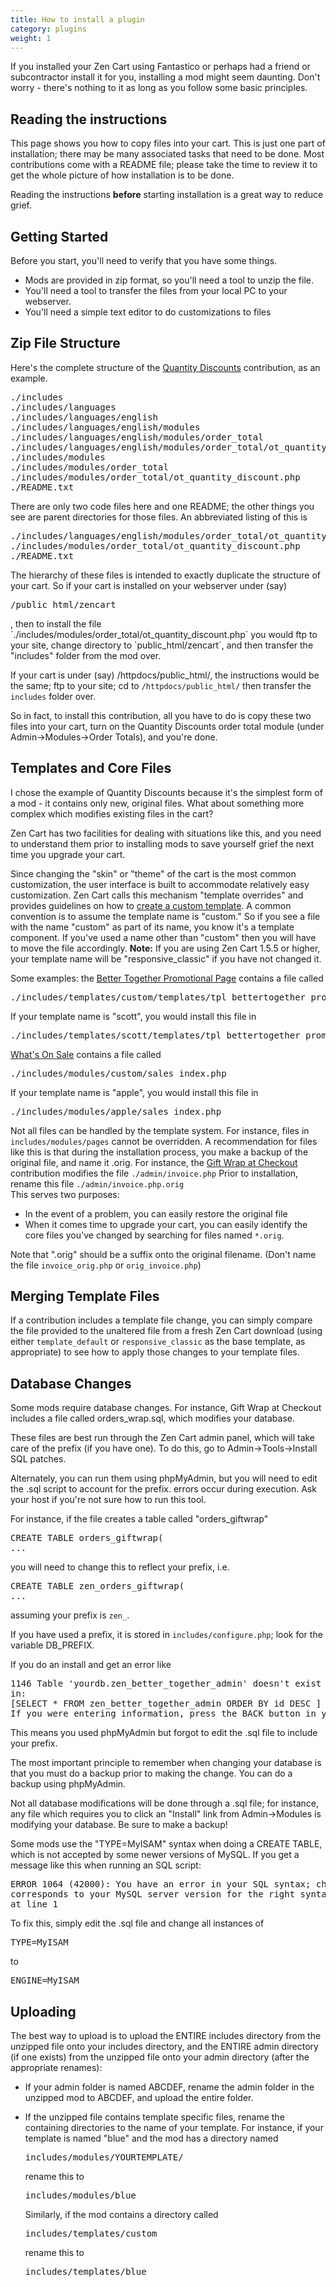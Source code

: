 ```yaml
---
title: How to install a plugin
category: plugins
weight: 1
---
```


If you installed your Zen Cart using Fantastico or perhaps had a friend or subcontractor install it for you, installing a mod might seem daunting. Don't worry - there's nothing to it as long as you follow some basic principles.  

## Reading the instructions

This page shows you how to copy files into your cart. This is just one part of installation; there may be many associated tasks that need to be done. 
Most contributions come with a README file; please take the time to review it to get the whole picture of how installation is to be done.  

Reading the instructions **before** starting installation is a great way to reduce grief. 

## Getting Started

Before you start, you'll need to verify that you have some things.

*   Mods are provided in zip format, so you'll need a tool to unzip the file.
*   You'll need a tool to transfer the files from your local PC to your webserver.
*   You'll need a simple text editor to do customizations to files

## Zip File Structure

Here's the complete structure of the [Quantity Discounts](https://www.zen-cart.com/downloads.php?do=file&id=135) contribution, as an example. 

<pre class="code">./includes
./includes/languages
./includes/languages/english
./includes/languages/english/modules
./includes/languages/english/modules/order_total
./includes/languages/english/modules/order_total/ot_quantity_discount.php
./includes/modules
./includes/modules/order_total
./includes/modules/order_total/ot_quantity_discount.php
./README.txt
</pre>

There are only two code files here and one README; the other things you see are parent directories for those files. An abbreviated listing of this is

<pre class="code">
./includes/languages/english/modules/order_total/ot_quantity_discount.php
./includes/modules/order_total/ot_quantity_discount.php
./README.txt
</pre>

The hierarchy of these files is intended to exactly duplicate the structure of your cart. So if your cart is installed on your webserver under (say) 
<pre>/public_html/zencart</pre>, then to install the file `./includes/modules/order_total/ot_quantity_discount.php` you would ftp to your site, change directory to `public_html/zencart`, and then transfer the "includes" folder from the mod over.

If your cart is under (say)  /httpdocs/public_html/, the instructions would be the same; ftp to your site; cd to <code>/httpdocs/public_html/</code>
then transfer the <code>includes</code> folder over. 

So in fact, to install this contribution, all you have to do is copy these two files into your cart, turn on the Quantity Discounts order total module (under Admin->Modules->Order Totals), and you're done.  

## Templates and Core Files

I chose the example of Quantity Discounts because it's the simplest form of a mod - it contains only new, original files. What about something more complex which modifies existing files in the cart?  

Zen Cart has two facilities for dealing with situations like this, and you need to understand them prior to installing mods to save yourself grief the next time you upgrade your cart.  

Since changing the "skin" or "theme" of the cart is the most common customization, the user interface is built to accommodate relatively easy customization. Zen Cart calls this mechanism "template overrides" and provides guidelines on how to 
[create a custom template](https://docs.zen-cart.com/user/template/creating_template/).
A common convention is to assume the template name is "custom." So if you see a file with the name "custom" as part of its name, you know it's a template component. If you've used a name other than "custom" then you will have to move the file accordingly. **Note:** If you are using Zen Cart 1.5.5 or higher, your template name will be "responsive_classic" if you have not changed it.  

Some examples: the [Better Together Promotional Page](https://www.zen-cart.com/downloads.php?do=file&id=969) contains a file called

<pre class="code">./includes/templates/custom/templates/tpl_bettertogether_promo_default.php
</pre>

If your template name is "scott", you would install this file in

<pre class="code">./includes/templates/scott/templates/tpl_bettertogether_promo_default.php
</pre>

[What's On Sale](https://www.zen-cart.com/downloads.php?do=file&id=1185) contains a file called

<pre class="code">./includes/modules/custom/sales_index.php
</pre>

If your template name is "apple", you would install this file in

<pre class="code">./includes/modules/apple/sales_index.php
</pre>

Not all files can be handled by the template system. For instance, files in `includes/modules/pages` cannot be overridden. A recommendation for files like this is that during the installation process, you make a backup of the original file, and name it <original-filename>.orig. For instance, the [Gift Wrap at Checkout](https://www.zen-cart.com/downloads.php?do=file&id=267) contribution modifies the file `./admin/invoice.php` Prior to installation, rename this file `./admin/invoice.php.orig`  
This serves two purposes:

*   In the event of a problem, you can easily restore the original file
*   When it comes time to upgrade your cart, you can easily identify the core files you've changed by searching for files named `*.orig`.

Note that ".orig" should be a suffix onto the original filename. (Don't name the file `invoice_orig.php` or `orig_invoice.php`)  

## Merging Template Files

If a contribution includes a template file change, you can simply 
compare the file provided to the unaltered file from a fresh 
Zen Cart download (using either `template_default` or `responsive_classic` as the base template, as appropriate) to see how to apply 
those changes to your template files. 


## Database Changes

Some mods require database changes. For instance, Gift Wrap at Checkout includes a file called orders_wrap.sql, which modifies your database.  

These files are best run through the Zen Cart admin panel, which will take care of the prefix (if you have one). To do this, go to Admin->Tools->Install SQL patches.  

Alternately, you can run them using phpMyAdmin, but you will need to edit the .sql script to account for the prefix. errors occur during execution. Ask your host if you're not sure how to run this tool.  

For instance, if the file creates a table called "orders_giftwrap"

<pre>CREATE TABLE orders_giftwrap(
...
</pre>

you will need to change this to reflect your prefix, i.e.

<pre>CREATE TABLE zen_orders_giftwrap(
...
</pre>

assuming your prefix is `zen_`.  

If you have used a prefix, it is stored in `includes/configure.php`; look for the variable DB_PREFIX.  

If you do an install and get an error like

<pre>1146 Table 'yourdb.zen_better_together_admin' doesn't exist
in:
[SELECT * FROM zen_better_together_admin ORDER BY id DESC ]
If you were entering information, press the BACK button in your browser and re-check the information you had entered to be sure you left no blank fields.
</pre>

This means you used phpMyAdmin but forgot to edit the .sql file to include your prefix.  

The most important principle to remember when changing your database is that you must do a backup prior to making the change. You can do a backup using phpMyAdmin.  

Not all database modifications will be done through a .sql file; for instance, any file which requires you to click an "Install" link from Admin->Modules is modifying your database. Be sure to make a backup!  

Some mods use the "TYPE=MyISAM" syntax when doing a CREATE TABLE, which is not accepted by some newer versions of MySQL. If you get a message like this when running an SQL script:

<pre class="code">ERROR 1064 (42000): You have an error in your SQL syntax; check the manual that
corresponds to your MySQL server version for the right syntax to use near 'TYPE=MyISAM'
at line 1
</pre>

To fix this, simply edit the .sql file and change all instances of

<pre class="code">TYPE=MyISAM
</pre>

to

<pre class="code">ENGINE=MyISAM
</pre>

## Uploading

The best way to upload is to upload the ENTIRE includes directory from the unzipped file onto your includes directory, and the ENTIRE admin directory (if one exists) from the unzipped file onto your admin directory (after the appropriate renames):

*   If your admin folder is named ABCDEF, rename the admin folder in the unzipped mod to ABCDEF, and upload the entire folder.
*   If the unzipped file contains template specific files, rename the containing directories to the name of your template. For instance, if your template is named "blue" and the mod has a directory named

    <pre>includes/modules/YOURTEMPLATE/
    </pre>

    rename this to

    <pre>includes/modules/blue
    </pre>

    Similarly, if the mod contains a directory called

    <pre>includes/templates/custom
    </pre>

    rename this to

    <pre>includes/templates/blue
    </pre>

